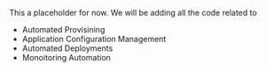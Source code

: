 This a placeholder for now. We will be adding all the code related to
 - Automated Provisining
 - Application Configuration Management
 - Automated Deployments
 - Monoitoring Automation
